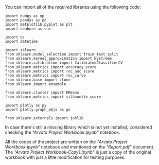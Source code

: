 You can import all of the required libraries using the following code:

    import numpy as np
    import pandas as pd
    import matplotlib.pyplot as plt
    import seaborn as sns

    import os
    import datetime

    import sklearn
    from sklearn.model_selection import train_test_split
    from sklearn.kernel_approximation import Nystroem
    from sklearn.calibration import CalibratedClassifierCV
    from sklearn.metrics import accuracy_score
    from sklearn.metrics import roc_auc_score
    from sklearn.metrics import roc_curve
    from sklearn.base import clone
    from sklearn import ensemble

    from sklearn.cluster import KMeans
    from sklearn.metrics import silhouette_score

    import plotly as py
    import plotly.graph_objs as go

    from sklearn.externals import joblib

In case there's still a missing library which is not yet installed, considered checking the *"Arvato Project Workbook.ipynb"* notebook.

All the codes of the project are written on the *"Arvato Project Workbook.ipynb"* notebook and mentioned on the *"Report.pdf"* document. The *"Arvato Project Workbook-Copy1.ipynb"* is just a copy of the original workbook with just a little modification for testing purposes.

